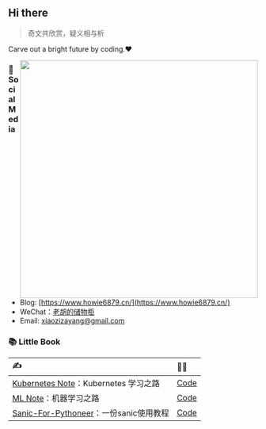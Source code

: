 ## Hi there

> 奇文共欣赏，疑义相与析

Carve out a bright future by coding.❤️

<img align="right" src="https://github-readme-stats.vercel.app/api?username=howie6879&count_private=true&show_icons=true&icon_color=CE1D2D&text_color=718096&bg_color=ffffff&hide_border=true&include_all_commits=true" width="480px">


### 👋 Social Media

- Blog: [https://www.howie6879.cn/](https://www.howie6879.cn/)
- WeChat：[老胡的储物柜](https://gitee.com/howie6879/oss/raw/master/uPic/qrcode_for_gh_3f02ace79dfb_258.jpg)
- Email: xiaozizayang@gmail.com

### 📚 Little Book

| ✍️                                                            | 👨‍💻                                                      |
| :----------------------------------------------------------- | :------------------------------------------------------- |
| [Kubernetes Note](https://www.howie6879.cn/k8s/)：Kubernetes 学习之路 | [Code](https://github.com/howie6879/k8s_note)            |
| [ML Note](https://www.howie6879.cn/ml_book/)：机器学习之路   | [Code](https://github.com/howie6879/ml_note)             |
| [Sanic-For-Pythoneer](https://www.howie6879.cn/sanic_book/)：一份sanic使用教程 | [Code](https://github.com/howie6879/Sanic-For-Pythoneer) |
